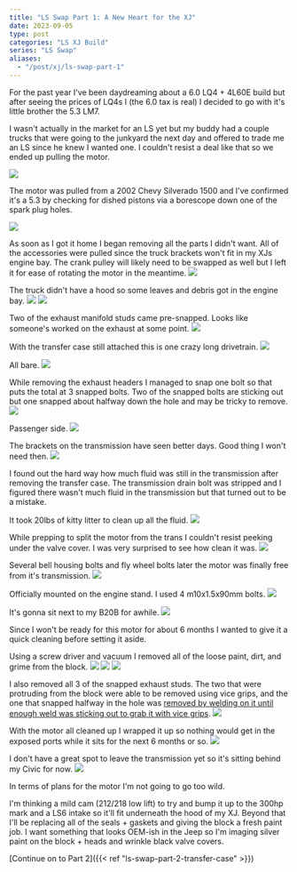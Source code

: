```yaml
---
title: "LS Swap Part 1: A New Heart for the XJ"
date: 2023-09-05
type: post
categories: "LS XJ Build"
series: "LS Swap"
aliases:
  - "/post/xj/ls-swap-part-1"
---
```


For the past year I've been daydreaming about a 6.0 LQ4 + 4L60E build but after seeing the prices of LQ4s I (the 6.0 tax is real) I decided to go with it's little brother the 5.3 LM7.

I wasn't actually in the market for an LS yet but my buddy had a couple trucks that were going to the junkyard the next day and offered to trade me an LS since he knew I wanted one. I couldn't resist a deal like that so we ended up pulling the motor.

![](images/1.jpg)

The motor was pulled from a 2002 Chevy Silverado 1500 and I've confirmed it's a 5.3 by checking for dished pistons via a borescope down one of the spark plug holes.

![](images/2.jpg)

As soon as I got it home I began removing all the parts I didn't want. All of the accessories were pulled since the truck brackets won't fit in my XJs engine bay. The crank pulley will likely need to be swapped as well but I left it for ease of rotating the motor in the meantime.
![](images/3.jpg)

The truck didn't have a hood so some leaves and debris got in the engine bay.
![](images/4.jpg)
![](images/5.jpg)

Two of the exhaust manifold studs came pre-snapped. Looks like someone's worked on the exhaust at some point.
![](images/7.jpg)

With the transfer case still attached this is one crazy long drivetrain.
![](images/8.jpg)

All bare.
![](images/9.jpg)

While removing the exhaust headers I managed to snap one bolt so that puts the total at 3 snapped bolts. Two of the snapped bolts are sticking out but one snapped about halfway down the hole and may be tricky to remove.
![](images/10.jpg)

Passenger side.
![](images/11.jpg)

The brackets on the transmission have seen better days. Good thing I won't need then.
![](images/12.jpg)

I found out the hard way how much fluid was still in the transmission after removing the transfer case. The transmission drain bolt was stripped and I figured there wasn't much fluid in the transmission but that turned out to be a mistake.

It took 20lbs of kitty litter to clean up all the fluid.
![](images/14.jpg)

While prepping to split the motor from the trans I couldn't resist peeking under the valve cover. I was very surprised to see how clean it was.
![](images/15.jpg)

Several bell housing bolts and fly wheel bolts later the motor was finally free from it's transmission.
![](images/16.jpg)

Officially mounted on the engine stand. I used 4 m10x1.5x90mm bolts.
![](images/17.jpg)

It's gonna sit next to my B20B for awhile.
![](images/18.jpg)

Since I won't be ready for this motor for about 6 months I wanted to give it a quick cleaning before setting it aside.

Using a screw driver and vacuum I removed all of the loose paint, dirt, and grime from the block.
![](images/19.jpg)
![](images/20.jpg)
![](images/21.jpg)

I also removed all 3 of the snapped exhaust studs. The two that were protruding from the block were able to be removed using vice grips, and the one that snapped halfway in the hole was [removed by welding on it until enough weld was sticking out to grab it with vice grips](https://www.youtube.com/watch?v=1bZyw3OSIgk).
![](images/22.jpg)

With the motor all cleaned up I wrapped it up so nothing would get in the exposed ports while it sits for the next 6 months or so.
![](images/25.jpg)

I don't have a great spot to leave the transmission yet so it's sitting behind my Civic for now.
![](images/26.jpg)

In terms of plans for the motor I'm not going to go too wild.

I'm thinking a mild cam (212/218 low lift) to try and bump it up to the 300hp mark and a LS6 intake so it'll fit underneath the hood of my XJ. Beyond that I'll be replacing all of the seals + gaskets and giving the block a fresh paint job. I want something that looks OEM-ish in the Jeep so I'm imaging silver paint on the block + heads and wrinkle black valve covers.

[Continue on to Part 2]({{< ref "ls-swap-part-2-transfer-case" >}})
